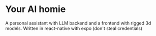 # Your AI homie
A personal assistant with LLM backend and a frontend with rigged 3d models. Written in react-native with expo (don't steal credentials)
